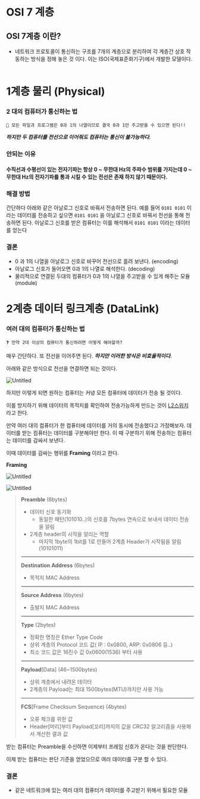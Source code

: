 # __OSI 7 계층__
## OSI 7계층 이란?
- 네트워크 프로토콜이 통신하는 구조를 7개의 계층으로 분리하여 각 계층간 상호 작동하는 방식을 정해 놓은 것 이다. 이는 ISO(국제표준화기구)에서 개발한 모델이다.     
&nbsp;
# 1계층 물리 (Physical)
### __2 대의 컴퓨터가 통신하는 법__
    
    💎 모든 파일과 프로그램은 0과 1의 나열이므로 결국 0과 1만 주고받을 수 있으면 된다!!
    
___하지만 두 컴퓨터를 전선으로 이어줘도 컴퓨터는 통신이 불가능하다.___

### __안되는 이유__
#### 수직선과 수평선이 있는 전자기파는 항상 0 ~ 무한대 Hz의 주파수 범위를 가지는데 0 ~ 무한대 Hz의 전자기파를 통과 시킬 수 있는 전선은 존재 하지 않기 때문이다.

### __해결 방법__

간단하다 아래와 같은 아날로그 신호로 바꿔서 전송하면 된다.
예를 들어 `0101 0101` 이라는 데이터를 전송하고 싶으면 `0101 0101` 을 아날로그 신호로 바꿔서 전선을 통해 전송하면 된다.
아날로그 신호를 받은 컴퓨터는 이를 해석해서 `0101 0101` 이라는 데이터를 얻는다  

### __결론__

- 0 과 1의 나열을 아날로그 신호로 바꾸어 전선으로 흘려 보낸다. (encoding)
- 아날로그 신호가 들어오면 0과 1의 나열로 해석한다. (decoding)
- 물리적으로 연결된 두대의 컴퓨터가 0과 1의 나열을 주고받을 수 있게 해주는 모듈(module)

# 2계층 데이터 링크계층 (DataLink)

### __여러 대의 컴퓨터가 통신하는 법__

    ❓ 만약 2대 이상의 컴퓨터가 통신하려면 어떻게 해야할까?

매우 간단하다. 또 전선을 이어주면 된다.  ___하지만 이러한 방식은 비효율적이다.___

아래와 같은 방식으로 전선을 연결하면 되는 것이다. 

![Untitled](https://media.discordapp.net/attachments/901506770457989150/1051556751809454100/Untitled_5.png)

하지만 이렇게 되면 원하는 컴퓨터는 커녕 모든 컴퓨터에 데이터가 전송 될 것이다.

이를 방지하기 위해 데이터의 목적지를 확인하여 전송가능하게 만드는 것이 [L2스위치](https://github.com/pokabook/TIL/blob/main/Network/L2Switch.md) 라고 한다.

만약 여러 대의 컴퓨터가 한 컴퓨터에 데이터를 거의 동시에 전송했다고 가정해보자. 데이터를 받는 컴퓨터는 데이터를 구분해야만 한다. 이 때 구분하기 위해 전송하는 컴퓨터는 데이터를 감싸서 보낸다.

이때 데이터를 감싸는 행위를 **Framing** 이라고 한다.

**Framing**

![Untitled](https://media.discordapp.net/attachments/901506770457989150/1051556752136605786/Untitled_6.png)

![Untitled](https://media.discordapp.net/attachments/901506770457989150/1051556752463769660/Untitled_7.png)

> **Preamble** (8bytes)
> 
> - 데이터 신호 동기화
>     - 동일한 패턴(101010..)의 신호를 7bytes 연속으로 보내서 데이터 전송을 알림
> - 2계층 header의 시작을 알리는 역할
>     - 마지막 1byte의 1bit를 1로 만들어 2계층 Header가 시작됨을 알림(10101011)
> 
> ---
> 
> **Destination Address** (6bytes)
> 
> - 목적지 MAC Address
> 
> ---
> 
> **Source Address** (6bytes)
> 
> - 출발지 MAC Address
> 
> ---
> 
> **Type** (2bytes)
> 
> - 정확한 명칭은 Ether Type Code
> - 상위 계층의 Protocol 코드 값( IP : 0x0800, ARP: 0x0806 등..)
> - 최소 코드 값은 16진수 값 0x0600(1536) 부터 사용
> 
> ---
> 
> **Payload**[Data] (46~1500bytes)
> 
> - 상위 계층에서 내려온 데이터
> - 2계층의 Payload는 최대 1500bytes(MTU)까지만 사용 가능
> 
> ---
> 
> **FCS**[Frame Checksum Sequence) (4bytes)
> 
> - 오류 체크를 위한 값
> - Header[머리]부터 Payload[꼬리]까지의 값을 CRC32 알고리즘을 사용해서 계산한 결과 값

받는 컴퓨터는 Preamble을 수신하면 이제부터 프레임 신호가 온다는 것을 판단한다.

이제 받는 컴퓨터는 판단 기준을 얻었으므로 여러 데이터를 구분 할 수 있다.

### __결론__

- 같은 네트워크에 있는 여러 대의 컴퓨터가 데이터를 주고받기 위해서 필요한 모듈
